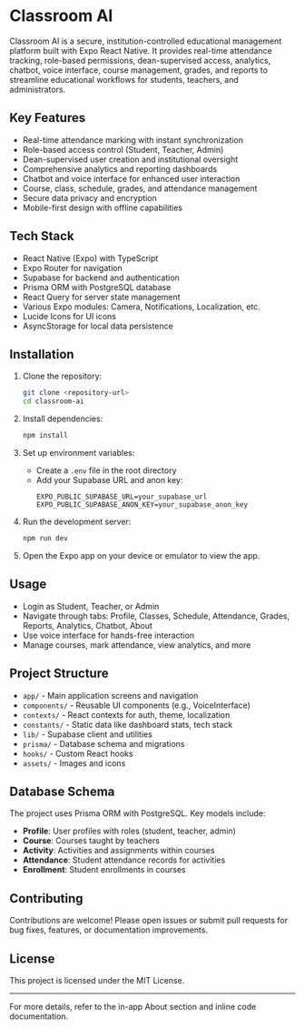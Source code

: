 # Classroom AI

Classroom AI is a secure, institution-controlled educational management platform built with Expo React Native. It provides real-time attendance tracking, role-based permissions, dean-supervised access, analytics, chatbot, voice interface, course management, grades, and reports to streamline educational workflows for students, teachers, and administrators.

## Key Features

- Real-time attendance marking with instant synchronization
- Role-based access control (Student, Teacher, Admin)
- Dean-supervised user creation and institutional oversight
- Comprehensive analytics and reporting dashboards
- Chatbot and voice interface for enhanced user interaction
- Course, class, schedule, grades, and attendance management
- Secure data privacy and encryption
- Mobile-first design with offline capabilities

## Tech Stack

- React Native (Expo) with TypeScript
- Expo Router for navigation
- Supabase for backend and authentication
- Prisma ORM with PostgreSQL database
- React Query for server state management
- Various Expo modules: Camera, Notifications, Localization, etc.
- Lucide Icons for UI icons
- AsyncStorage for local data persistence

## Installation

1. Clone the repository:
   ```bash
   git clone <repository-url>
   cd classroom-ai
   ```

2. Install dependencies:
   ```bash
   npm install
   ```

3. Set up environment variables:
   - Create a `.env` file in the root directory
   - Add your Supabase URL and anon key:
     ```
     EXPO_PUBLIC_SUPABASE_URL=your_supabase_url
     EXPO_PUBLIC_SUPABASE_ANON_KEY=your_supabase_anon_key
     ```

4. Run the development server:
   ```bash
   npm run dev
   ```

5. Open the Expo app on your device or emulator to view the app.

## Usage

- Login as Student, Teacher, or Admin
- Navigate through tabs: Profile, Classes, Schedule, Attendance, Grades, Reports, Analytics, Chatbot, About
- Use voice interface for hands-free interaction
- Manage courses, mark attendance, view analytics, and more

## Project Structure

- `app/` - Main application screens and navigation
- `components/` - Reusable UI components (e.g., VoiceInterface)
- `contexts/` - React contexts for auth, theme, localization
- `constants/` - Static data like dashboard stats, tech stack
- `lib/` - Supabase client and utilities
- `prisma/` - Database schema and migrations
- `hooks/` - Custom React hooks
- `assets/` - Images and icons

## Database Schema

The project uses Prisma ORM with PostgreSQL. Key models include:

- **Profile**: User profiles with roles (student, teacher, admin)
- **Course**: Courses taught by teachers
- **Activity**: Activities and assignments within courses
- **Attendance**: Student attendance records for activities
- **Enrollment**: Student enrollments in courses

## Contributing

Contributions are welcome! Please open issues or submit pull requests for bug fixes, features, or documentation improvements.

## License

This project is licensed under the MIT License.

---

For more details, refer to the in-app About section and inline code documentation.
